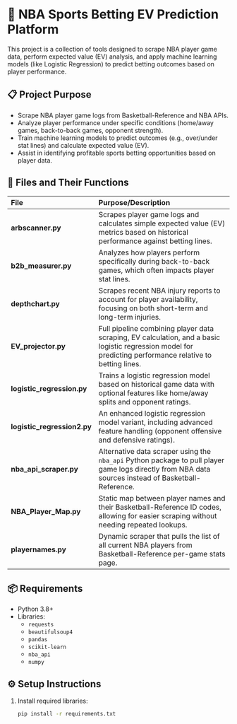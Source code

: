 # 🏀 NBA Sports Betting EV Prediction Platform

This project is a collection of tools designed to scrape NBA player game data, perform expected value (EV) analysis, and apply machine learning models (like Logistic Regression) to predict betting outcomes based on player performance.

## 📋 Project Purpose

- Scrape NBA player game logs from Basketball-Reference and NBA APIs.
- Analyze player performance under specific conditions (home/away games, back-to-back games, opponent strength).
- Train machine learning models to predict outcomes (e.g., over/under stat lines) and calculate expected value (EV).
- Assist in identifying profitable sports betting opportunities based on player data.

## 📂 Files and Their Functions

| File | Purpose/Description |
|:---|:---|
| **arbscanner.py** | Scrapes player game logs and calculates simple expected value (EV) metrics based on historical performance against betting lines. |
| **b2b_measurer.py** | Analyzes how players perform specifically during back-to-back games, which often impacts player stat lines. |
| **depthchart.py** | Scrapes recent NBA injury reports to account for player availability, focusing on both short-term and long-term injuries. |
| **EV_projector.py** | Full pipeline combining player data scraping, EV calculation, and a basic logistic regression model for predicting performance relative to betting lines. |
| **logistic_regression.py** | Trains a logistic regression model based on historical game data with optional features like home/away splits and opponent ratings. |
| **logistic_regression2.py** | An enhanced logistic regression model variant, including advanced feature handling (opponent offensive and defensive ratings). |
| **nba_api_scraper.py** | Alternative data scraper using the `nba_api` Python package to pull player game logs directly from NBA data sources instead of Basketball-Reference. |
| **NBA_Player_Map.py** | Static map between player names and their Basketball-Reference ID codes, allowing for easier scraping without needing repeated lookups. |
| **playernames.py** | Dynamic scraper that pulls the list of all current NBA players from Basketball-Reference per-game stats page. |

## 📦 Requirements

- Python 3.8+
- Libraries:
  - `requests`
  - `beautifulsoup4`
  - `pandas`
  - `scikit-learn`
  - `nba_api`
  - `numpy`

## ⚙️ Setup Instructions

1. Install required libraries:
   ```bash
   pip install -r requirements.txt
